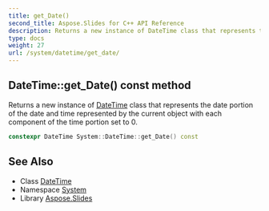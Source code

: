 ```yaml
---
title: get_Date()
second_title: Aspose.Slides for C++ API Reference
description: Returns a new instance of DateTime class that represents the date portion of the date and time represented by the current object with each component of the time portion set to 0.
type: docs
weight: 27
url: /system/datetime/get_date/
---
```

## DateTime::get_Date() const method


Returns a new instance of [DateTime](../) class that represents the date portion of the date and time represented by the current object with each component of the time portion set to 0.

```cpp
constexpr DateTime System::DateTime::get_Date() const
```

## See Also

* Class [DateTime](../)
* Namespace [System](../../)
* Library [Aspose.Slides](../../../)
